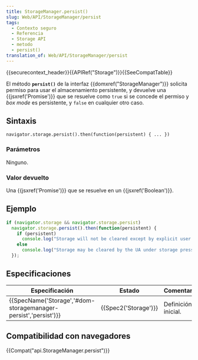 ```yaml
---
title: StorageManager.persist()
slug: Web/API/StorageManager/persist
tags:
  - Contexto seguro
  - Referencia
  - Storage API
  - metodo
  - persist()
translation_of: Web/API/StorageManager/persist
---
```


{{securecontext_header}}{{APIRef("Storage")}}{{SeeCompatTable}}

El método **`persist()`** de la interfaz {{domxref("StorageManager")}} solicita permiso para usar el almacenamiento persistente, y devuelve una {{jsxref('Promise')}} que se resuelve como `true` si se concede el permiso y _box mode_ es persistente, y `false` en cualquier otro caso.

## Sintaxis

```
navigator.storage.persist().then(function(persistent) { ... })
```

### Parámetros

Ninguno.

### Valor devuelto

Una {{jsxref('Promise')}} que se resuelve en un {{jsxref('Boolean')}}.

## Ejemplo

```js
if (navigator.storage && navigator.storage.persist)
  navigator.storage.persist().then(function(persistent) {
    if (persistent)
      console.log("Storage will not be cleared except by explicit user action");
    else
      console.log("Storage may be cleared by the UA under storage pressure.");
  });
```

## Especificaciones

| Especificación                                                                       | Estado                       | Comentario          |
| ------------------------------------------------------------------------------------ | ---------------------------- | ------------------- |
| {{SpecName('Storage','#dom-storagemanager-persist','persist')}} | {{Spec2('Storage')}} | Definición inicial. |

## Compatibilidad con navegadores

{{Compat("api.StorageManager.persist")}}
